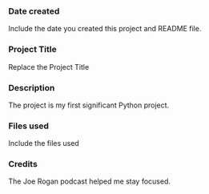 ### Date created
Include the date you created this project and README file.

### Project Title
Replace the Project Title

### Description
The project is my first significant Python project.

### Files used
Include the files used

### Credits
The Joe Rogan podcast helped me stay focused.
